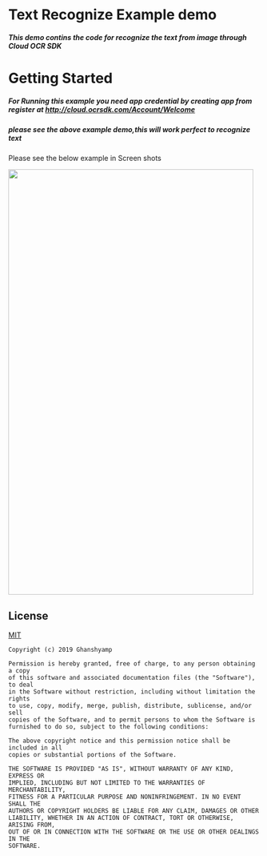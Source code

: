 # Text Recognize Example demo

##### This demo contins the code for recognize the text from image through Cloud OCR SDK

# Getting Started

##### For Running this example you need app credential by creating app from register at http://cloud.ocrsdk.com/Account/Welcome 

##### please see the above example demo,this will work perfect to recognize text


Please see the below example in Screen shots

<img src="https://raw.githubusercontent.com/ghanshyam34/TextRecognizeOCR/master/img_20191111.png" data-canonical-src="https://raw.githubusercontent.com/ghanshyam34/TextRecognizeOCR/master/img_20191111.png" width="490" height="850" />



## License
[MIT](https://github.com/ghanshyam34/TextRecognizeApiExample/blob/master/LICENSE)

```
Copyright (c) 2019 Ghanshyamp

Permission is hereby granted, free of charge, to any person obtaining a copy
of this software and associated documentation files (the "Software"), to deal
in the Software without restriction, including without limitation the rights
to use, copy, modify, merge, publish, distribute, sublicense, and/or sell
copies of the Software, and to permit persons to whom the Software is
furnished to do so, subject to the following conditions:

The above copyright notice and this permission notice shall be included in all
copies or substantial portions of the Software.

THE SOFTWARE IS PROVIDED "AS IS", WITHOUT WARRANTY OF ANY KIND, EXPRESS OR
IMPLIED, INCLUDING BUT NOT LIMITED TO THE WARRANTIES OF MERCHANTABILITY,
FITNESS FOR A PARTICULAR PURPOSE AND NONINFRINGEMENT. IN NO EVENT SHALL THE
AUTHORS OR COPYRIGHT HOLDERS BE LIABLE FOR ANY CLAIM, DAMAGES OR OTHER
LIABILITY, WHETHER IN AN ACTION OF CONTRACT, TORT OR OTHERWISE, ARISING FROM,
OUT OF OR IN CONNECTION WITH THE SOFTWARE OR THE USE OR OTHER DEALINGS IN THE
SOFTWARE.
```
